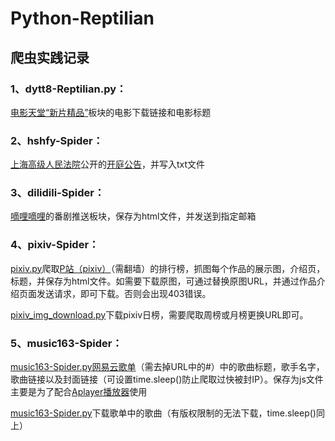 # Python-Reptilian
## 爬虫实践记录


### 1、dytt8-Reptilian.py：
[电影天堂“新片精品”](http://www.dytt8.net/)板块的电影下载链接和电影标题
  
### 2、hshfy-Spider：
[上海高级人民法院](http://www.hshfy.sh.cn/shfy/gweb2017/index.html)公开的[开庭公告](http://www.hshfy.sh.cn/shfy/gweb2017/ktgg_search_content.jsp)，并写入txt文件
  
### 3、dilidili-Spider：
[嘀哩嘀哩](http://www.dilidili.wang/)的番剧推送板块，保存为html文件，并发送到指定邮箱
  
### 4、pixiv-Spider：
[pixiv.py](https://github.com/disabilites/Python-Spider/blob/master/pixiv-Spider/pixiv.py)爬取[P站（pixiv）](https://www.pixiv.net/)（需翻墙）的排行榜，抓图每个作品的展示图，介绍页，标题，并保存为html文件。如需要下载原图，可通过替换原图URL，并通过作品介绍页面发送请求，即可下载。否则会出现403错误。
  
[pixiv_img_download.py](https://github.com/disabilites/Python-Spider/blob/master/pixiv-Spider/pixiv_img_download.py)下载pixiv日榜，需要爬取周榜或月榜更换URL即可。
  
### 5、music163-Spider：
[music163-Spider.py](https://github.com/disabilites/Python-Spider/blob/master/music163-Spider/music163-Spider.py)[网易云歌单](http://music.163.com/discover/playlist)（需去掉URL中的#）中的歌曲标题，歌手名字，歌曲链接以及封面链接（可设置time.sleep()防止爬取过快被封IP）。保存为js文件主要是为了配合[Aplayer播放器](https://aplayer.js.org/#/zh-Hans/ )使用

[music163-Spider.py](https://github.com/disabilites/Python-Spider/blob/master/music163-Spider/music163-Spider.py)下载歌单中的歌曲（有版权限制的无法下载，time.sleep()同上）
